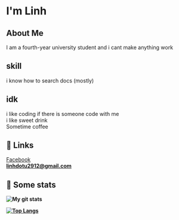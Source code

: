 
# I'm Linh


## About Me
I am a fourth-year university student and i cant make anything work


## skill
i know how to search docs (mostly)

## idk
i like coding if there is someone code with me
<br>
i like sweet drink 
<br>
Sometime coffee


## 🔗 Links
<a href="https://www.facebook.com/hnilutod"/>Facebook<a/>
<br/>
<b>linhdotu2912@gmail.com<b/>

## 🔢 Some stats
![My git stats](https://github-readme-stats.vercel.app/api?username=lynhmo\&include_all_commits=true)

[![Top Langs](https://github-readme-stats.vercel.app/api/top-langs/?username=lynhmo)](https://github.com/lynhmo)


